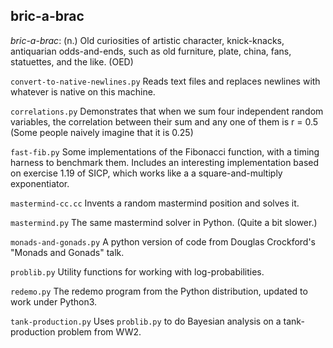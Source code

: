 bric-a-brac
-----------

*bric-a-brac*: (n.) Old curiosities of artistic character, knick-knacks, 
antiquarian odds-and-ends, such as old furniture, plate, china, fans, 
statuettes, and the like. (OED)

`convert-to-native-newlines.py` Reads text files and replaces newlines 
with whatever is native on this machine.

`correlations.py` Demonstrates that when we sum four independent random
variables, the correlation between their sum and any one of them is r = 0.5 
(Some people naively imagine that it is 0.25)

`fast-fib.py` Some implementations of the Fibonacci function, with a timing 
harness to benchmark them. Includes an interesting implementation based on
exercise 1.19 of SICP, which works like a a square-and-multiply exponentiator.

`mastermind-cc.cc` Invents a random mastermind position and solves it.

`mastermind.py` The same mastermind solver in Python. (Quite a bit slower.)

`monads-and-gonads.py` A python version of code from Douglas Crockford's
"Monads and Gonads" talk.

`problib.py` Utility functions for working with log-probabilities.

`redemo.py` The redemo program from the Python distribution, updated to work 
under Python3.

`tank-production.py` Uses `problib.py` to do Bayesian analysis on a 
tank-production problem from WW2.







